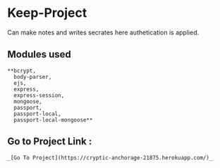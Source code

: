 # Keep-Project
Can make notes and writes secrates here authetication is applied.

## Modules used 
    **bcrypt,
      body-parser,
      ejs,
      express,
      express-session,
      mongoose,
      passport,
      passport-local,
      passport-local-mongoose**
      
## Go to Project Link : 
    _[Go To Project](https://cryptic-anchorage-21875.herokuapp.com/)_ 
    
  
